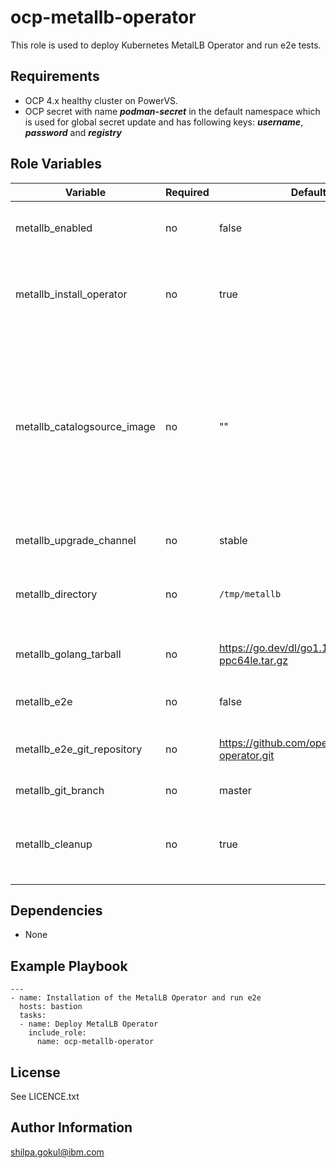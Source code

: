 ocp-metallb-operator
=========

This role is used to deploy Kubernetes MetalLB Operator and run e2e tests.

Requirements
------------

- OCP 4.x healthy cluster on PowerVS.
- OCP secret with name ***podman-secret*** in the default namespace which is used for global secret update and has following keys:
   ***username***, ***password*** and ***registry***

Role Variables
--------------

| Variable                    | Required | Default                                           | Comments                                                                                                                       |
|-----------------------------|----------|---------------------------------------------------|--------------------------------------------------------------------------------------------------------------------------------|
| metallb_enabled             | no       | false                                             | Set it to true to run this playbook                                                                                            |
| metallb_install_operator    | no       | true                                              | Set it to true to install the Kubernetes MetalLB Operator                                                                      |
| metallb_catalogsource_image | no       | ""                                                | Custom catalog source index image for MetalLB Operator. If not defined, default `redhat-operators` catalog source will be used |
| metallb_upgrade_channel     | no       | stable                                            | Operator upgrade channel                                                                                                       |
| metallb_directory           | no       | `/tmp/metallb`                                    | Working directory for MetalLB Operator                                                                                         |
| metallb_golang_tarball      | no       | https://go.dev/dl/go1.18.6.linux-ppc64le.tar.gz   | HTTPS URL for golang tarball                                                                                                   |
| metallb_e2e                 | no       | false                                             | Set it to true to run e2e                                                                                                      |
| metallb_e2e_git_repository  | no       | https://github.com/openshift/metallb-operator.git | Git respository for e2e tests                                                                                                  |
| metallb_git_branch          | no       | master                                            | Git branch for e2e                                                                                                             |
| metallb_cleanup             | no       | true                                              | Flag is used to clean metallb Operator resources                                                                               |

Dependencies
------------

- None

Example Playbook
----------------
```
---
- name: Installation of the MetalLB Operator and run e2e
  hosts: bastion
  tasks:
  - name: Deploy MetalLB Operator
    include_role:
      name: ocp-metallb-operator
```

License
-------

See LICENCE.txt

Author Information
------------------

shilpa.gokul@ibm.com
